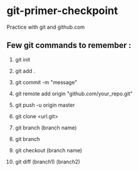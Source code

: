 # git-primer-checkpoint

Practice with git and github.com

Few git commands to remember :
---

1. git init
2. git add .
3. git commit -m "message"
4. git remote add origin "github.com/your_repo.git"
5. git push -u origin master

6. git clone <url.git>
7. git branch (branch name)
8. git branch
9. git checkout (branch name)
10. git diff (branch1) (branch2)
